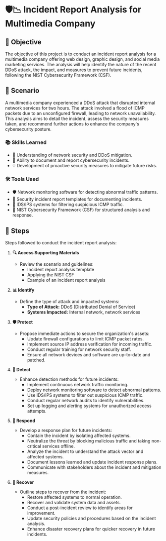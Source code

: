 # 🛡️📉 Incident Report Analysis for Multimedia Company

## 🎯 Objective
The objective of this project is to conduct an incident report analysis for a multimedia company offering web design, graphic design, and social media marketing services. The analysis will help identify the nature of the recent DDoS attack, the impact, and measures to prevent future incidents, following the NIST Cybersecurity Framework (CSF).

## 📖 Scenario
A multimedia company experienced a DDoS attack that disrupted internal network services for two hours. The attack involved a flood of ICMP packets due to an unconfigured firewall, leading to network unavailability. This analysis aims to detail the incident, assess the security measures taken, and recommend further actions to enhance the company's cybersecurity posture.

### 📚 Skills Learned
- 🔐 Understanding of network security and DDoS mitigation.
- 📑 Ability to document and report cybersecurity incidents.
- 💡 Development of proactive security measures to mitigate future risks.

### 🛠️ Tools Used
- 🛡️ Network monitoring software for detecting abnormal traffic patterns.
- 📝 Security incident report templates for documenting incidents.
- 🔧 IDS/IPS systems for filtering suspicious ICMP traffic.
- 📘 NIST Cybersecurity Framework (CSF) for structured analysis and response.

## 📝 Steps
Steps followed to conduct the incident report analysis:

1. **🔍 Access Supporting Materials**
   - Review the scenario and guidelines:
     - Incident report analysis template
     - Applying the NIST CSF
     - Example of an incident report analysis

2. **📊 Identify**
   - Define the type of attack and impacted systems:
     - **Type of Attack:** DDoS (Distributed Denial of Service)
     - **Systems Impacted:** Internal network, network services

3. **🛡️ Protect**
   - Propose immediate actions to secure the organization's assets:
     - Update firewall configurations to limit ICMP packet rates.
     - Implement source IP address verification for incoming traffic.
     - Conduct regular training for network security staff.
     - Ensure all network devices and software are up-to-date and patched.

4. **🔎 Detect**
   - Enhance detection methods for future incidents:
     - Implement continuous network traffic monitoring.
     - Deploy network monitoring software to detect abnormal patterns.
     - Use IDS/IPS systems to filter out suspicious ICMP traffic.
     - Conduct regular network audits to identify vulnerabilities.
     - Set up logging and alerting systems for unauthorized access attempts.

5. **🚀 Respond**
   - Develop a response plan for future incidents:
     - Contain the incident by isolating affected systems.
     - Neutralize the threat by blocking malicious traffic and taking non-critical services offline.
     - Analyze the incident to understand the attack vector and affected systems.
     - Document lessons learned and update incident response plans.
     - Communicate with stakeholders about the incident and mitigation measures.

6. **🔧 Recover**
   - Outline steps to recover from the incident:
     - Restore affected systems to normal operation.
     - Recover and validate system data and assets.
     - Conduct a post-incident review to identify areas for improvement.
     - Update security policies and procedures based on the incident analysis.
     - Enhance disaster recovery plans for quicker recovery in future incidents.
